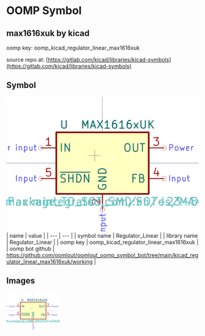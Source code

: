 # OOMP Symbol  
## max1616xuk  by kicad  
  
oomp key: oomp_kicad_regulator_linear_max1616xuk  
  
source repo at: [https://gitlab.com/kicad/libraries/kicad-symbols](https://gitlab.com/kicad/libraries/kicad-symbols)  
## Symbol  
  
[![working.png](working_600.png)](working.png)  
| name | value | 
| --- | --- | 
| symbol name | Regulator_Linear | 
| library name | Regulator_Linear | 
| oomp key | oomp_kicad_regulator_linear_max1616xuk | 
| oomp bot github | https://github.com/oomlout/oomlout_oomp_symbol_bot/tree/main/kicad_regulator_linear_max1616xuk/working | 
## Images  
  
[![working.png](working_140.png)](working.png)  
